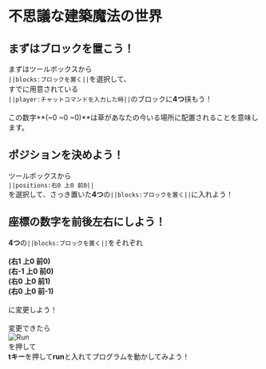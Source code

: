 # 不思議な建築魔法の世界

## まずはブロックを置こう！

まずはツールボックスから<br>
``||blocks:ブロックを置く||``を選択して、<br>
すでに用意されている<br>
``||player:チャットコマンドを入力した時||``のブロックに**4つ**挟もう！<br>
<br>
この数字**(~0 ~0 ~0)**は草があなたの今いる場所に配置されることを意味します。<br>

## ポジションを決めよう！

ツールボックスから<br>
``||positions:右0 上0 前0||``
<br>
を選択して、さっき置いた**4つ**の``||blocks:ブロックを置く||``に入れよう！

## 座標の数字を前後左右にしよう！

**4つ**の``||blocks:ブロックを置く||``をそれぞれ<br>
<br>
**(右1 上0 前0)**<br>
**(右-1 上0 前0)**<br>
**(右0 上0 前1)**<br>
**(右0 上0 前-1)**<br>
<br>
に変更しよう！<br><br>
変更できたら<br>
![Run](/static/run.png)<br>を押して<br>
**tキー**を押して**run**と入れてプログラムを動かしてみよう！

